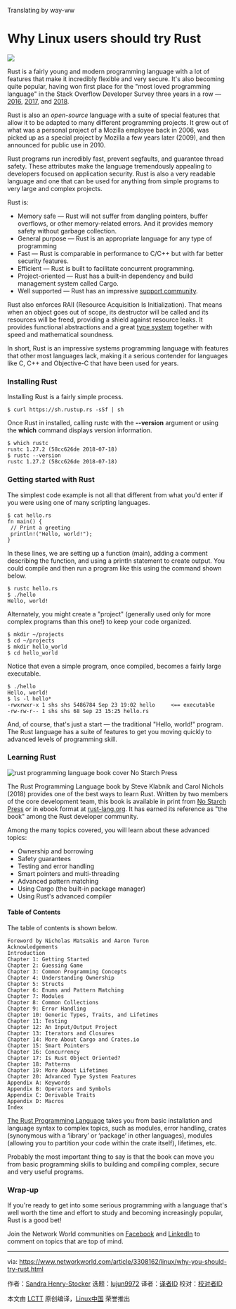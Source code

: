 Translating by way-ww

Why Linux users should try Rust
======

![](https://images.idgesg.net/images/article/2018/09/rust-rusted-metal-100773678-large.jpg)

Rust is a fairly young and modern programming language with a lot of features that make it incredibly flexible and very secure. It's also becoming quite popular, having won first place for the "most loved programming language" in the Stack Overflow Developer Survey three years in a row — [2016][1], [2017][2], and [2018][3].

Rust is also an _open-source_ language with a suite of special features that allow it to be adapted to many different programming projects. It grew out of what was a personal project of a Mozilla employee back in 2006, was picked up as a special project by Mozilla a few years later (2009), and then announced for public use in 2010.

Rust programs run incredibly fast, prevent segfaults, and guarantee thread safety. These attributes make the language tremendously appealing to developers focused on application security. Rust is also a very readable language and one that can be used for anything from simple programs to very large and complex projects.

Rust is:

  * Memory safe — Rust will not suffer from dangling pointers, buffer overflows, or other memory-related errors. And it provides memory safety without garbage collection.
  * General purpose — Rust is an appropriate language for any type of programming
  * Fast — Rust is comparable in performance to C/C++ but with far better security features.
  * Efficient — Rust is built to facilitate concurrent programming.
  * Project-oriented — Rust has a built-in dependency and build management system called Cargo.
  * Well supported — Rust has an impressive [support community][4].



Rust also enforces RAII (Resource Acquisition Is Initialization). That means when an object goes out of scope, its destructor will be called and its resources will be freed, providing a shield against resource leaks. It provides functional abstractions and a great [type system][5] together with speed and mathematical soundness.

In short, Rust is an impressive systems programming language with features that other most languages lack, making it a serious contender for languages like C, C++ and Objective-C that have been used for years.

### Installing Rust

Installing Rust is a fairly simple process.

```
$ curl https://sh.rustup.rs -sSf | sh
```

Once Rust in installed, calling rustc with the **\--version** argument or using the **which** command displays version information.

```
$ which rustc
rustc 1.27.2 (58cc626de 2018-07-18)
$ rustc --version
rustc 1.27.2 (58cc626de 2018-07-18)
```

### Getting started with Rust

The simplest code example is not all that different from what you'd enter if you were using one of many scripting languages.

```
$ cat hello.rs
fn main() {
 // Print a greeting
 println!("Hello, world!");
}
```

In these lines, we are setting up a function (main), adding a comment describing the function, and using a println statement to create output. You could compile and then run a program like this using the command shown below.

```
$ rustc hello.rs
$ ./hello
Hello, world!
```

Alternately, you might create a "project" (generally used only for more complex programs than this one!) to keep your code organized.

```
$ mkdir ~/projects
$ cd ~/projects
$ mkdir hello_world
$ cd hello_world
```

Notice that even a simple program, once compiled, becomes a fairly large executable.

```
$ ./hello
Hello, world!
$ ls -l hello*
-rwxrwxr-x 1 shs shs 5486784 Sep 23 19:02 hello     <== executable
-rw-rw-r-- 1 shs shs 68 Sep 23 15:25 hello.rs
```

And, of course, that's just a start — the traditional "Hello, world!" program. The Rust language has a suite of features to get you moving quickly to advanced levels of programming skill.

### Learning Rust

![rust programming language book cover][6]
No Starch Press

The Rust Programming Language book by Steve Klabnik and Carol Nichols (2018) provides one of the best ways to learn Rust. Written by two members of the core development team, this book is available in print from [No Starch Press][7] or in ebook format at [rust-lang.org][8]. It has earned its reference as "the book" among the Rust developer community.

Among the many topics covered, you will learn about these advanced topics:

  * Ownership and borrowing
  * Safety guarantees
  * Testing and error handling
  * Smart pointers and multi-threading
  * Advanced pattern matching
  * Using Cargo (the built-in package manager)
  * Using Rust's advanced compiler



#### Table of Contents

The table of contents is shown below.

```
Foreword by Nicholas Matsakis and Aaron Turon
Acknowledgements
Introduction
Chapter 1: Getting Started
Chapter 2: Guessing Game
Chapter 3: Common Programming Concepts
Chapter 4: Understanding Ownership
Chapter 5: Structs
Chapter 6: Enums and Pattern Matching
Chapter 7: Modules
Chapter 8: Common Collections
Chapter 9: Error Handling
Chapter 10: Generic Types, Traits, and Lifetimes
Chapter 11: Testing
Chapter 12: An Input/Output Project
Chapter 13: Iterators and Closures
Chapter 14: More About Cargo and Crates.io
Chapter 15: Smart Pointers
Chapter 16: Concurrency
Chapter 17: Is Rust Object Oriented?
Chapter 18: Patterns
Chapter 19: More About Lifetimes
Chapter 20: Advanced Type System Features
Appendix A: Keywords
Appendix B: Operators and Symbols
Appendix C: Derivable Traits
Appendix D: Macros
Index

```

[The Rust Programming Language][7] takes you from basic installation and language syntax to complex topics, such as modules, error handling, crates (synonymous with a ‘library’ or ‘package’ in other languages), modules (allowing you to partition your code within the crate itself), lifetimes, etc.

Probably the most important thing to say is that the book can move you from basic programming skills to building and compiling complex, secure and very useful programs.

### Wrap-up

If you're ready to get into some serious programming with a language that's well worth the time and effort to study and becoming increasingly popular, Rust is a good bet!

Join the Network World communities on [Facebook][9] and [LinkedIn][10] to comment on topics that are top of mind.

--------------------------------------------------------------------------------

via: https://www.networkworld.com/article/3308162/linux/why-you-should-try-rust.html

作者：[Sandra Henry-Stocker][a]
选题：[lujun9972](https://github.com/lujun9972)
译者：[译者ID](https://github.com/译者ID)
校对：[校对者ID](https://github.com/校对者ID)

本文由 [LCTT](https://github.com/LCTT/TranslateProject) 原创编译，[Linux中国](https://linux.cn/) 荣誉推出

[a]: https://www.networkworld.com/author/Sandra-Henry_Stocker/
[1]: https://insights.stackoverflow.com/survey/2016#technology-most-loved-dreaded-and-wanted
[2]: https://insights.stackoverflow.com/survey/2017#technology-most-loved-dreaded-and-wanted-languages
[3]: https://insights.stackoverflow.com/survey/2018#technology-most-loved-dreaded-and-wanted-languages
[4]: https://www.rust-lang.org/en-US/community.html
[5]: https://doc.rust-lang.org/reference/type-system.html
[6]: https://images.idgesg.net/images/article/2018/09/rust-programming-language_book-cover-100773679-small.jpg
[7]: https://nostarch.com/Rust
[8]: https://doc.rust-lang.org/book/2018-edition/index.html
[9]: https://www.facebook.com/NetworkWorld/
[10]: https://www.linkedin.com/company/network-world

